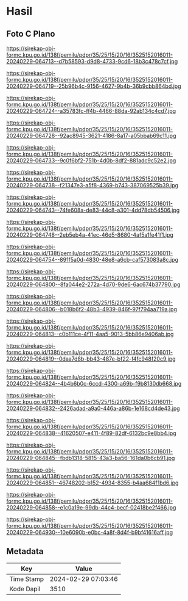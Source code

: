 # Hasil

## Foto C Plano

https://sirekap-obj-formc.kpu.go.id/138f/pemilu/pdpr/35/25/15/20/16/3525152016011-20240229-064713--d7b58593-d9d8-4733-9cd6-18b3c478c7cf.jpg

https://sirekap-obj-formc.kpu.go.id/138f/pemilu/pdpr/35/25/15/20/16/3525152016011-20240229-064719--25b96b4c-9156-4627-9b4b-36b9cbb864bd.jpg

https://sirekap-obj-formc.kpu.go.id/138f/pemilu/pdpr/35/25/15/20/16/3525152016011-20240229-064724--a35783fc-ff4b-4466-88da-92ab134c4cd7.jpg

https://sirekap-obj-formc.kpu.go.id/138f/pemilu/pdpr/35/25/15/20/16/3525152016011-20240229-064728--92ac8945-3621-4186-8a17-a05bbab69c11.jpg

https://sirekap-obj-formc.kpu.go.id/138f/pemilu/pdpr/35/25/15/20/16/3525152016011-20240229-064733--9c0f6bf2-751b-4d0b-8df2-881adc9c52e2.jpg

https://sirekap-obj-formc.kpu.go.id/138f/pemilu/pdpr/35/25/15/20/16/3525152016011-20240229-064738--f21347e3-a5f8-4369-b743-387069525b39.jpg

https://sirekap-obj-formc.kpu.go.id/138f/pemilu/pdpr/35/25/15/20/16/3525152016011-20240229-064743--74fe608a-de83-44c8-a301-4dd78db54506.jpg

https://sirekap-obj-formc.kpu.go.id/138f/pemilu/pdpr/35/25/15/20/16/3525152016011-20240229-064748--2eb5eb4a-41ec-46d5-8680-4af5a1fe41f1.jpg

https://sirekap-obj-formc.kpu.go.id/138f/pemilu/pdpr/35/25/15/20/16/3525152016011-20240229-064754--891f5a0d-4830-48e8-a6cb-caf573083a8c.jpg

https://sirekap-obj-formc.kpu.go.id/138f/pemilu/pdpr/35/25/15/20/16/3525152016011-20240229-064800--8fa044e2-272a-4d70-9de6-6ac674b37790.jpg

https://sirekap-obj-formc.kpu.go.id/138f/pemilu/pdpr/35/25/15/20/16/3525152016011-20240229-064806--b018b6f2-48b3-4939-846f-97f794aa719a.jpg

https://sirekap-obj-formc.kpu.go.id/138f/pemilu/pdpr/35/25/15/20/16/3525152016011-20240229-064813--c0b111ce-4f11-4aa5-9013-5bb86e9406ab.jpg

https://sirekap-obj-formc.kpu.go.id/138f/pemilu/pdpr/35/25/15/20/16/3525152016011-20240229-064819--0daa7d8b-bb43-487e-bf22-f4fc948f20c9.jpg

https://sirekap-obj-formc.kpu.go.id/138f/pemilu/pdpr/35/25/15/20/16/3525152016011-20240229-064824--4b4b6b0c-6ccd-4300-a69b-f9b8130db668.jpg

https://sirekap-obj-formc.kpu.go.id/138f/pemilu/pdpr/35/25/15/20/16/3525152016011-20240229-064832--2426adad-a9a0-446a-a86b-1e168cd4de43.jpg

https://sirekap-obj-formc.kpu.go.id/138f/pemilu/pdpr/35/25/15/20/16/3525152016011-20240229-064838--41620507-e411-4f89-82df-6132bc9e8bb4.jpg

https://sirekap-obj-formc.kpu.go.id/138f/pemilu/pdpr/35/25/15/20/16/3525152016011-20240229-064845--fbdb1318-5815-43a3-ba56-161da0b6cb91.jpg

https://sirekap-obj-formc.kpu.go.id/138f/pemilu/pdpr/35/25/15/20/16/3525152016011-20240229-064851--46748202-b152-4934-8355-b4aa684f1bd6.jpg

https://sirekap-obj-formc.kpu.go.id/138f/pemilu/pdpr/35/25/15/20/16/3525152016011-20240229-064858--e1c0a19e-99db-44c4-becf-02418be2f466.jpg

https://sirekap-obj-formc.kpu.go.id/138f/pemilu/pdpr/35/25/15/20/16/3525152016011-20240229-064930--10e6090b-e0bc-4a8f-8d4f-b9bf41616aff.jpg


## Metadata

| Key        | Value               |
| ---------- | ------------------- |
| Time Stamp | 2024-02-29 07:03:46 |
| Kode Dapil | 3510                |



